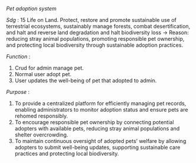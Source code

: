 *Pet adoption system*

*Sdg* : 15 Life on Land. Protect, restore and promote sustainable use of terrestrial ecosystems, sustainably manage forests, combat desertification, and halt and reverse land degradation and halt biodiversity loss
    -> Reason: reducing stray animal populations, promoting responsible pet ownership, and protecting local biodiversity through sustainable adoption practices.

*Function* :
1. Crud for admin manage pet. 
2. Normal user adopt pet.
3. User updates the well-being of pet that adopted to admin.

*Purpose* :
1. To provide a centralized platform for efficiently managing pet records, enabling administrators to monitor adoption status and ensure pets are rehomed responsibly.
2. To encourage responsible pet ownership by connecting potential adopters with available pets, reducing stray animal populations and shelter overcrowding.
3. To maintain continuous oversight of adopted pets’ welfare by allowing adopters to submit well-being updates, supporting sustainable care practices and protecting local biodiversity.

